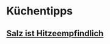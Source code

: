 # Küchentipps
## [Salz ist Hitzeempfindlich](../../Hochwertige%20Rohstoffe/Salz.md#Salz%20ist%20Hitzeempflindlich)

